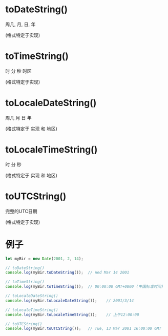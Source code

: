 # toDateString()
周几, 月, 日, 年

(格式特定于实现)

# toTimeString()

时 分 秒 时区

(格式特定于实现)

# toLocaleDateString()
周几 月 日 年

(格式特定于 实现 和 地区)


# toLocaleTimeString()
时 分 秒

(格式特定于 实现 和 地区)

# toUTCString()

完整的UTC日期

(格式特定于实现)


# 例子
```JavaScript
let myBir = new Date(2001, 2, 14);

// toDateString()
console.log(myBir.toDateString());  // Wed Mar 14 2001

// toTimeString()
console.log(myBir.toTimeString());  // 00:00:00 GMT+0800 (中国标准时间)

// toLocaleDateString()
console.log(myBir.toLocaleDateString());    // 2001/3/14

// toLocaleTimeString()
console.log(myBir.toLocaleTimeString());    // 上午12:00:00

// toUTCString()
console.log(myBir.toUTCString());   // Tue, 13 Mar 2001 16:00:00 GMT
```

